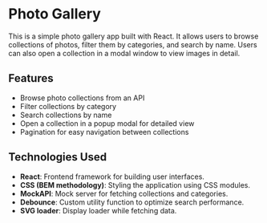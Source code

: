 # Photo Gallery

This is a simple photo gallery app built with React. It allows users to browse collections of photos, filter them by categories, and search by name. Users can also open a collection in a modal window to view images in detail.

## Features
* Browse photo collections from an API
* Filter collections by category
* Search collections by name
* Open a collection in a popup modal for detailed view
* Pagination for easy navigation between collections

## Technologies Used
* **React**: Frontend framework for building user interfaces.
* **CSS (BEM methodology)**: Styling the application using CSS modules.
* **MockAPI**: Mock server for fetching collections and categories.
* **Debounce**: Custom utility function to optimize search performance.
* **SVG loader**: Display loader while fetching data.
